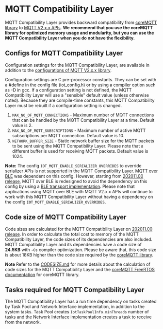 # MQTT Compatibility Layer

MQTT Compatibility Layer provides backward compatibility from [coreMQTT library](https://github.com/FreeRTOS/coreMQTT/blob/master/README.md) to [MQTT V2.x.x APIs](include/iot_mqtt.h). **We recommend that you use the coreMQTT library for optimized memory usage and modularity, but you can use the MQTT Compatibility Layer when you do not have the flexibility.**


## Configs for MQTT Compatibility Layer

Configuration settings for the MQTT Compatibility Layer, are available in addition to the [configurations of MQTT V2.x.x library](https://docs.aws.amazon.com/freertos/latest/lib-ref/embedded-csdk/v4.0_beta_deprecated/lib-ref/c-sdk/mqtt/mqtt_config.html).

Configuration settings are C pre-processor constants. They can be set with a #define in the config file (iot_config.h) or by using a compiler option such as -D in gcc. If a configuration setting is not defined, the MQTT Compatibility Layer will use a "sensible" default value (unless otherwise noted). Because they are compile-time constants, this MQTT Compatibility Layer must be rebuilt if a configuration setting is changed.

1. `MAX_NO_OF_MQTT_CONNECTIONS` - Maximum number of MQTT connections that can be handled by the MQTT Compatibility Layer at a time. Default value is 2.
2. `MAX_NO_OF_MQTT_SUBSCRIPTIONS` - Maximum number of active MQTT subscriptions per MQTT connection. Default value is 10.
3. `NETWORK_BUFFER_SIZE` - Static network buffer size for the MQTT packets to be sent using the MQTT Compatibility Layer. Please note that a different buffer is used for receiving MQTT packets. Default value is 1024.


**Note:** The config `IOT_MQTT_ENABLE_SERIALIZER_OVERRIDES` to override serializer APIs is not supported in the MQTT Compatibility Layer. [MQTT over BLE](https://docs.aws.amazon.com/freertos/latest/userguide/ble-demo.html#ble-demo-mqtt) was dependent on this config. However, starting from [202011.00 release](https://github.com/aws/amazon-freertos/releases/tag/202011.00), MQTT over BLE is redesigned to avoid the dependency on this config by using a [BLE transport implementation](../ble/src/services/mqtt_ble/iot_ble_mqtt_transport.c). Please note that applications using MQTT over BLE with MQTT V2.x.x APIs will continue to work with this MQTT Compatibility Layer without having a dependency on the config `IOT_MQTT_ENABLE_SERIALIZER_OVERRIDES`.

## Code size of MQTT Compatibility Layer

Code sizes are calculated for the MQTT Compatibility Layer on [202011.00 release](https://github.com/aws/amazon-freertos/releases/tag/202011.00). In order to calculate the total cost to memory of the MQTT Compatibility Layer, the code sizes of its dependencies are also included. MQTT Compatibility Layer and its dependencies have a code size of **24.5KB** with `-Os` compiler optimization.
Please be aware that, this code size is about 18KB higher than the code size required by the [coreMQTT library](https://github.com/FreeRTOS/coreMQTT/blob/master/README.md).

**Note** Refer to the [CODESIZE.md](CODESIZE.md) for more details about the calculation of code sizes for the MQTT Compatibility Layer and the [coreMQTT FreeRTOS documentation](https://freertos.org/mqtt/index.html) for coreMQTT library.


## Tasks required for MQTT Compatibility Layer

The MQTT Compatibility Layer has a run time dependency on tasks created by Task Pool and Network Interface implementation, in addition to the system tasks. Task Pool creates `IotTaskPoolInfo.minThreads` number of tasks and the Network Interface implementation creates a task to receive from the network.
